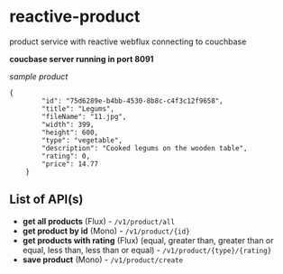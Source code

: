 # reactive-product
product service with reactive webflux connecting to couchbase

**coucbase server running in port 8091**

*sample product*
```
{
        "id": "75d6289e-b4bb-4530-8b8c-c4f3c12f9658",
        "title": "Legums",
        "fileName": "11.jpg",
        "width": 399,
        "height": 600,
        "type": "vegetable",
        "description": "Cooked legums on the wooden table",
        "rating": 0,
        "price": 14.77
    }
```

## List of API(s)
* **get all products** (Flux) - `/v1/product/all`
* **get product by id** (Mono) - `/v1/product/{id}` 
* **get products with rating** (Flux) (equal, greater than, greater than or equal, less than, less than or equal) - `/v1/product/{type}/{rating}`
* **save product** (Mono) - `/v1/product/create`